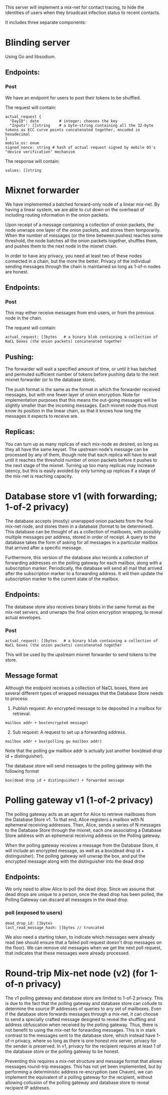 This server will implement a mix-net for contact tracing, to hide the identities of users when they broadcast infection status to recent contacts.

It includes three separate components:

# Blinding server

Using Go and libsodium.

## Endpoints:

### Post
We have an endpoint for users to post their tokens to be shuffled.

The request will contain:

```
actual_request {
  "DayID": date         # integer; chooses the key
  "Inputs": []string    # a byte-string containing all the 32-byte tokens as ECC curve points concatenated together, encoded in hexadecimal
}
mobile_os: enum
signed_nonce: string # hash of actual request signed by mobile OS's "device verification" mechanism
```

The response will contain:

```
values: []string
```

# Mixnet forwarder

We have implemented a batched forward-only node of a linear mix-net. By having a linear system, we are able to cut down on the overhead of including routing information in the onion packets.

Upon receipt of a message containing a collection of onion packets, the node unwraps one layer of the onion packets, and stores them temporarily.
When the number of messages (or the time between pushes) reaches some threshold, the node batches all the onion packets together, shuffles them, and pushes them to the next node in the mixnet chain.

In order to have any privacy, you need at least two of these nodes connected in a chain, but the more the better.
Privacy of the individual sending messages through the chain is maintained so long as 1-of-n nodes are honest.

## Endpoints:

### Post
This may either receive messages from end-users, or from the previous node in the chain.

The request will contain:

```
actual_request: []bytes   # a binary blob containing a collection of NaCL boxes (the onion packets) concatenated together
```

## Pushing:
The forwarder will wait a specified amount of time, or until it has batched and permuted sufficient number of tokens before pushing data to the next mixnet forwarder (or to the database store).

The push format is the same as the format in which the forwarder received messages, but with one fewer layer of onion encryption.
Note for implementation purposes that this means the out-going messages will be slightly smaller than the incoming messages.
Each mixnet node thus must know its position in the linear chain, so that it knows how long the messages it expects to receive are.

## Replicas:
You can turn up as many replicas of each mix-node as desired, so long as they all have the same keyset.
The upstream node's message can be processed by any of them, though note that each replica will have to wait until it reaches the threshold number of onion packets before it pushes to the next stage of the mixnet.
Turning up too many replicas may increase latency, but this is easily avoided by only turning up replicas if a stage of the mix-net is reaching capacity.

# Database store v1 (with forwarding; 1-of-2 privacy)
The database accepts (mostly) unwrapped onion packets from the final mix-net node, and stores them in a database (format to be determined).
This database can be thought of as a collection of mailboxes, with possibly multiple messages per address, stored in order of receipt.
A query to the database takes the form of asking for all messages in a particular mailbox that arrived after a specific message.

Furthermore, this version of the database also records a collection of forwarding addresses on the polling gateway for each mailbox, along with a subscription marker.
Periodically, the database will send all mail that arrived after the subscription marker to a forwarding address.
It will then update the subscription marker to the current state of the mailbox.

## Endpoints:
The database store also receives binary blobs in the same format as the mix-net servers, and unwraps the final onion encryption wrapping, to reveal actual envelopes.

### Post
```
actual_request: []bytes   # a binary blob containing a collection of NaCL boxes (the onion packets) concatenated together
```

This will be used by the upstream mixnet forwarder to send tokens to the store.

## Message format
Although the endpoint receives a collection of NaCL boxes, there are several different types of wrapped messages that the Database Store needs to process:

1. Publish request: An encrypted message to be deposited in a mailbox for retrieval.
```
mailbox addr + box(encrypted message)
```

2. Sub request: A request to set up a forwarding address.
```
mailbox addr + box(polling gw mailbox addr)
```
Note that the polling gw mailbox addr is actually just another box(dead drop id + distinguisher).

The database store will send messages to the polling gateway with the following format
```
box(dead drop id + distinguisher) + forwarded message
```


# Polling gateway v1 (1-of-2 privacy)
The polling gateway acts as an agent for Alice to retrieve mailboxes from the Database Store v1.
To that end, Alice registers a mailbox with N ephemeral receiving addresses.
Then, Alice, sends a series of N messages to the Database Store through the mixnet, each one associating a Database Store address with an ephemeral receiving address on the Polling gateway.

When the polling gateway receives a message from the Database Store, it will include an encrypted message, as well as a box(dead drop id + distinguisher).
The polling gateway will unwrap the box, and put the encrypted message along with the distinguisher into the dead drop

## Endpoints:
We only need to allow Alice to poll the dead drop. Since we assume that dead drops are unique to a person, once the dead drop has been polled, the Polling Gateway can discard all messages in the dead drop.

### poll (exposed to users)
```
dead_drop_id: []bytes
last_read_message_hash: []bytes // truncated
```

We also need a starting token, to indicate which messages were already read (we should ensure that a failed poll request doesn't drop messages on the floor). We can remove old messages when we get the next poll request, that indicates that these messages were already processed.


# Round-trip Mix-net node (v2) (for 1-of-n privacy)
The v1 polling gateway and database store are limited to 1-of-2 privacy. This is due to the fact that the polling gateway and database store can collude to determine the source IP addresses of queries to any set of mailboxes. Even if the database store forwards messages through a mix-net, it can choose to send a specially crafted message designed to reveal the shuffling and address obfuscation when received by the polling gateway. Thus, there is not benefit to using the mix-net for forwarding messages. This is in stark contrast to the messages sent to the database store, which instead have 1-of-n privacy, where so long as there is one honest mix server, privacy for the sender is preserved. In v1, privacy for the recipient requires at least 1 of the database store or the polling gateway to be honest.

Preventing this requires a mix-net structure and message format that allows messages round-trip messages. This has not yet been implemented, but by performing a deterministic address re-encryption (see Chaum), we can implement the equivalent of a polling gateway for the recipient, without allowing collusion of the polling gateway and database store to reveal recipient IP addreses.
